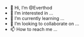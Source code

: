 - 👋 Hi, I’m @Everthod
- 👀 I’m interested in ...
- 🌱 I’m currently learning ...
- 💞️ I’m looking to collaborate on ...
- 📫 How to reach me ...

<!---
Everthod/Everthod is a ✨ special ✨ repository because its `README.md` (this file) appears on your GitHub profile.
You can click the Preview link to take a look at your changes.
--->
